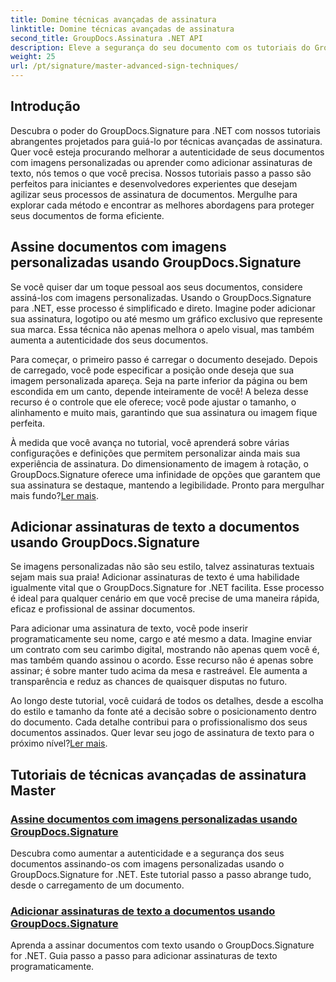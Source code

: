 ```yaml
---
title: Domine técnicas avançadas de assinatura
linktitle: Domine técnicas avançadas de assinatura
second_title: GroupDocs.Assinatura .NET API
description: Eleve a segurança do seu documento com os tutoriais do GroupDocs.Signature para .NET. Aprenda técnicas avançadas de assinatura, de imagens personalizadas a assinaturas de texto.
weight: 25
url: /pt/signature/master-advanced-sign-techniques/
---
```

## Introdução

Descubra o poder do GroupDocs.Signature para .NET com nossos tutoriais abrangentes projetados para guiá-lo por técnicas avançadas de assinatura. Quer você esteja procurando melhorar a autenticidade de seus documentos com imagens personalizadas ou aprender como adicionar assinaturas de texto, nós temos o que você precisa. Nossos tutoriais passo a passo são perfeitos para iniciantes e desenvolvedores experientes que desejam agilizar seus processos de assinatura de documentos. Mergulhe para explorar cada método e encontrar as melhores abordagens para proteger seus documentos de forma eficiente. 

## Assine documentos com imagens personalizadas usando GroupDocs.Signature
Se você quiser dar um toque pessoal aos seus documentos, considere assiná-los com imagens personalizadas. Usando o GroupDocs.Signature para .NET, esse processo é simplificado e direto. Imagine poder adicionar sua assinatura, logotipo ou até mesmo um gráfico exclusivo que represente sua marca. Essa técnica não apenas melhora o apelo visual, mas também aumenta a autenticidade dos seus documentos.

Para começar, o primeiro passo é carregar o documento desejado. Depois de carregado, você pode especificar a posição onde deseja que sua imagem personalizada apareça. Seja na parte inferior da página ou bem escondida em um canto, depende inteiramente de você! A beleza desse recurso é o controle que ele oferece; você pode ajustar o tamanho, o alinhamento e muito mais, garantindo que sua assinatura ou imagem fique perfeita.

À medida que você avança no tutorial, você aprenderá sobre várias configurações e definições que permitem personalizar ainda mais sua experiência de assinatura. Do dimensionamento de imagem à rotação, o GroupDocs.Signature oferece uma infinidade de opções que garantem que sua assinatura se destaque, mantendo a legibilidade. Pronto para mergulhar mais fundo?[Ler mais](./sign-documents-with-custom-image/).

## Adicionar assinaturas de texto a documentos usando GroupDocs.Signature
Se imagens personalizadas não são seu estilo, talvez assinaturas textuais sejam mais sua praia! Adicionar assinaturas de texto é uma habilidade igualmente vital que o GroupDocs.Signature for .NET facilita. Esse processo é ideal para qualquer cenário em que você precise de uma maneira rápida, eficaz e profissional de assinar documentos.

Para adicionar uma assinatura de texto, você pode inserir programaticamente seu nome, cargo e até mesmo a data. Imagine enviar um contrato com seu carimbo digital, mostrando não apenas quem você é, mas também quando assinou o acordo. Esse recurso não é apenas sobre assinar; é sobre manter tudo acima da mesa e rastreável. Ele aumenta a transparência e reduz as chances de quaisquer disputas no futuro.

 Ao longo deste tutorial, você cuidará de todos os detalhes, desde a escolha do estilo e tamanho da fonte até a decisão sobre o posicionamento dentro do documento. Cada detalhe contribui para o profissionalismo dos seus documentos assinados. Quer levar seu jogo de assinatura de texto para o próximo nível?[Ler mais](./add-text-signatures-to-documents/).

## Tutoriais de técnicas avançadas de assinatura Master
### [Assine documentos com imagens personalizadas usando GroupDocs.Signature](./sign-documents-with-custom-image/)
Descubra como aumentar a autenticidade e a segurança dos seus documentos assinando-os com imagens personalizadas usando o GroupDocs.Signature for .NET. Este tutorial passo a passo abrange tudo, desde o carregamento de um documento.
### [Adicionar assinaturas de texto a documentos usando GroupDocs.Signature](./add-text-signatures-to-documents/)
Aprenda a assinar documentos com texto usando o GroupDocs.Signature for .NET. Guia passo a passo para adicionar assinaturas de texto programaticamente.